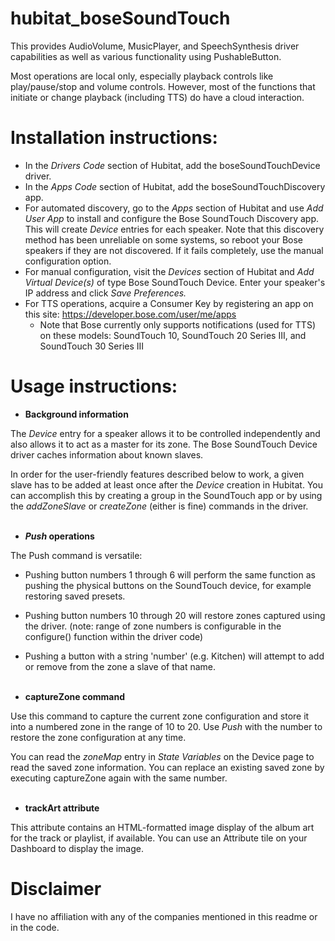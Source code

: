 # hubitat_boseSoundTouch

This provides AudioVolume, MusicPlayer, and SpeechSynthesis driver capabilities as well as various functionality using PushableButton.

Most operations are local only, especially playback controls like play/pause/stop and volume controls.  However, most of the functions that initiate or change playback (including TTS) do have a cloud interaction.

# Installation instructions:

* In the *Drivers Code* section of Hubitat, add the boseSoundTouchDevice driver.
* In the *Apps Code* section of Hubitat, add the boseSoundTouchDiscovery app.
* For automated discovery, go to the *Apps* section of Hubitat and use *Add User App* to install and configure the Bose SoundTouch Discovery app.  This will create *Device* entries for each speaker.  Note that this discovery method has been unreliable on some systems, so reboot your Bose speakers if they are not discovered.  If it fails completely, use the manual configuration option.
* For manual configuration, visit the *Devices* section of Hubitat and *Add Virtual Device(s)* of type Bose SoundTouch Device.  Enter your speaker's IP address and click *Save Preferences.*
* For TTS operations, acquire a Consumer Key by registering an app on this site:  https://developer.bose.com/user/me/apps
    * Note that Bose currently only supports notifications (used for TTS) on these models:  SoundTouch 10, SoundTouch 20 Series III, and SoundTouch 30 Series III

# Usage instructions:

* **Background information**

The *Device* entry for a speaker allows it to be controlled independently and also allows it to act as a master for its zone.  The Bose SoundTouch Device driver caches information about known slaves.

In order for the user-friendly features described below to work, a given slave has to be added at least once after the *Device* creation in Hubitat.  You can accomplish this by creating a group in the SoundTouch app or by using the *addZoneSlave* or *createZone* (either is fine) commands in the driver.
<br><br>


* ***Push* operations**

The Push command is versatile:
* Pushing button numbers 1 through 6 will perform the same function as pushing the physical buttons on the SoundTouch device, for example restoring saved presets.
* Pushing button numbers 10 through 20 will restore zones captured using the driver. (note: range of zone numbers is configurable in the configure() function within the driver code)
* Pushing a button with a string 'number' (e.g. Kitchen) will attempt to add or remove from the zone a slave of that name.
<br><br>


* **captureZone command**

Use this command to capture the current zone configuration and store it into a numbered zone in the range of 10 to 20.  Use *Push* with the number to restore the zone configuration at any time.

You can read the *zoneMap* entry in *State Variables* on the Device page to read the saved zone information.  You can replace an existing saved zone by executing captureZone again with the same number.
<br><br>


* **trackArt attribute**

This attribute contains an HTML-formatted image display of the album art for the track or playlist, if available.  You can use an Attribute tile on your Dashboard to display the image. 


# Disclaimer

I have no affiliation with any of the companies mentioned in this readme or in the code.


